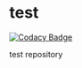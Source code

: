 # test

[![Codacy Badge](https://api.codacy.com/project/badge/Grade/e2f0848509c84992af807c4030429a84)](https://app.codacy.com/app/demodeepscan/test?utm_source=github.com&utm_medium=referral&utm_content=deepscanuser1/test&utm_campaign=Badge_Grade_Settings)

test repository
